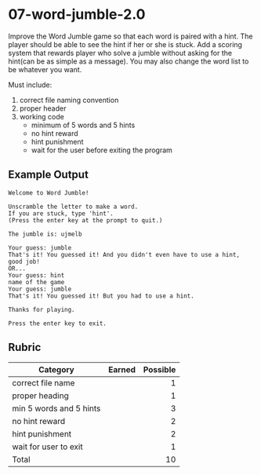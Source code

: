 # 07-word-jumble-2.0

Improve the Word Jumble game so that each word is paired with a hint. The player should be able to see the hint if her or she is stuck. Add a scoring system that rewards player who solve a jumble without asking for the hint(can be as simple as a message). You may also change the word list to be whatever you want.

Must include:<br>
1. correct file naming convention
2. proper header
3. working code
    * minimum of 5 words and 5 hints
    * no hint reward
    * hint punishment
    * wait for the user before exiting the program

## Example Output
```
Welcome to Word Jumble!

Unscramble the letter to make a word.
If you are stuck, type 'hint'.
(Press the enter key at the prompt to quit.)

The jumble is: ujmelb

Your guess: jumble
That's it! You guessed it! And you didn't even have to use a hint, good job!
OR...
Your guess: hint
name of the game
Your guess: jumble
That's it! You guessed it! But you had to use a hint.

Thanks for playing.

Press the enter key to exit.
```

## Rubric
Category | Earned | Possible
 ------ | :----: | ------:
correct file name| |1
proper heading| |1
min 5 words and 5 hints| |3
no hint reward| |2
hint punishment| |2
wait for user to exit| |1
Total| |10
